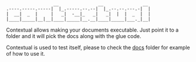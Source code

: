 ```
                  __               __               __ 
.----.-----.-----|  |_.-----.--.--|  |_.--.--.---.-|  |
|  __|  _  |     |   _|  -__|_   _|   _|  |  |  _  |  |
|____|_____|__|__|____|_____|__.__|____|_____|___._|__|
```

Contextual allows making your documents executable. 
Just point it to a folder and it will pick the docs along with the glue code.

Contextual is used to test itself, please to check the [docs](https://github.com/limadelic/contextual/tree/master/docs) folder for example of how to use it.